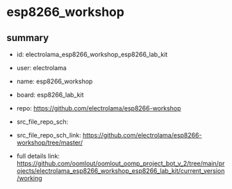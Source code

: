 # esp8266_workshop
 
## summary 
* id: electrolama_esp8266_workshop_esp8266_lab_kit
* user: electrolama
* name: esp8266_workshop
* board: esp8266_lab_kit
* repo: https://github.com/electrolama/esp8266-workshop



* src_file_repo_sch: 
* src_file_repo_sch_link: https://github.com/electrolama/esp8266-workshop/tree/master/
* full details link: https://github.com/oomlout/oomlout_oomp_project_bot_v_2/tree/main/projects/electrolama_esp8266_workshop_esp8266_lab_kit/current_version/working  







